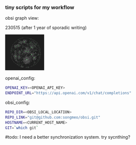 ### tiny scripts for my workflow


obsi graph view:

230515 (after 1 year of sporadic writing)

<img src="/progress/230515.png" width="25%" height="25%">

openai_config:
```bash
OPENAI_KEY=<OPENAI_API_KEY>
ENDPOINT_URL="https://api.openai.com/v1/chat/completions"
```

obsi_config:
```bash
REPO_DIR=<OBSI_LOCAL_LOCATION>
REPO_LINK="git@github.com:songmeo/obsi.git"
HOSTNAME=<CURRENT_HOST_NAME>
GIT=`which git`
```

#todo: I need a better synchronization system. try sycnthing?
